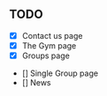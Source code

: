 ## TODO
- [x] Contact us page
- [x] The Gym page
- [x] Groups page
- [] Single Group page
- [] News
